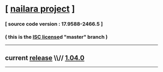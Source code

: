 
# [ [nailara project](http://www.nailara.net/) ]

### [ source code version : 17.9588-2466.5 ]

### ( this is the [ISC license](license)d "master" branch )
---
## current [release](https://github.com/anotherlink/nailara/releases) \\\\// [1.04.0](https://github.com/anotherlink/nailara/releases/tag/1.04.0)
---
